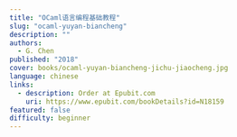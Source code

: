 ```yaml
---
title: "OCaml语言编程基础教程"
slug: "ocaml-yuyan-biancheng"
description: ""
authors:
  - G. Chen
published: "2018"
cover: books/ocaml-yuyan-biancheng-jichu-jiaocheng.jpg
language: chinese
links:
  - description: Order at Epubit.com
    uri: https://www.epubit.com/bookDetails?id=N18159
featured: false
difficulty: beginner
---
```

